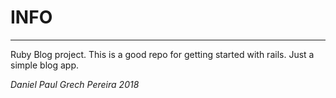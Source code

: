 # INFO
---

Ruby Blog project.  This is a good repo for getting started with rails.  Just a simple blog app.

_*Daniel Paul Grech Pereira 2018*_
